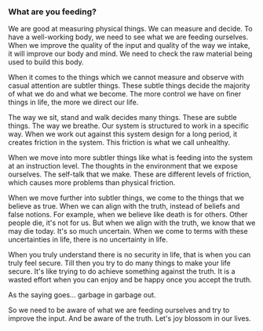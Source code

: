 ### What are you feeding?

We are good at measuring physical things. We can measure and decide. To have a well-working body, we need to see what we are feeding ourselves. When we improve the quality of the input and quality of the way we intake, it will improve our body and mind. We need to check the raw material being used to build this body.  
  
When it comes to the things which we cannot measure and observe with casual attention are subtler things. These subtle things decide the majority of what we do and what we become. The more control we have on finer things in life, the more we direct our life.  
  
The way we sit, stand and walk decides many things. These are subtle things. The way we breathe. Our system is structured to work in a specific way. When we work out against this system design for a long period, it creates friction in the system. This friction is what we call unhealthy.   
  
When we move into more subtler things like what is feeding into the system at an instruction level. The thoughts in the environment that we expose ourselves. The self-talk that we make. These are different levels of friction, which causes more problems than physical friction.  
  
When we move further into subtler things, we come to the things that we believe as true. When we can align with the truth, instead of beliefs and false notions. For example, when we believe like death is for others. Other people die, it's not for us. But when we align with the truth, we know that we may die today. It's so much uncertain. When we come to terms with these uncertainties in life, there is no uncertainty in life.   
  
When you truly understand there is no security in life, that is when you can truly feel secure. Till then you try to do many things to make your life secure. It's like trying to do achieve something against the truth. It is a wasted effort when you can enjoy and be happy once you accept the truth.  
  
As the saying goes... garbage in garbage out.  
  
So we need to be aware of what we are feeding ourselves and try to improve the input. And be aware of the truth. Let's joy blossom in our lives.  
  